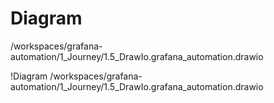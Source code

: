 # Diagram

/workspaces/grafana-automation/1_Journey/1.5_DrawIo.grafana_automation.drawio

!Diagram
/workspaces/grafana-automation/1_Journey/1.5_DrawIo.grafana_automation.drawio

